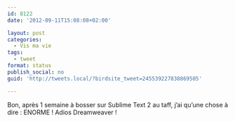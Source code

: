 ```yaml
---
id: 8122
date: '2012-09-11T15:08:08+02:00'

layout: post
categories:
  - Vis ma vie
tags:
  - tweet
format: status
publish_social: no
guid: 'http://tweets.local/?birdsite_tweet=245539227838869505'

---
```


Bon, après 1 semaine à bosser sur Sublime Text 2 au taff, j’ai qu’une chose à dire : ENORME ! Adios Dreamweaver !
